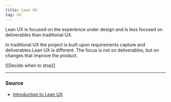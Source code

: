 ```yaml
---
title: Lean UX
tag: UX
---
```


Lean UX is focused on the experience under design and is less focused on deliverables than traditional UX. 

In traditional UX the project is built upon requirements capture and deliverables.Lean UX is different. The focus is not on deliverables, but on changes that improve the product.

[[Decide when to stop]]

--- 
### Source
- [Introduction to Lean UX](https://www.interaction-design.org/literature/article/a-simple-introduction-to-lean-ux)
